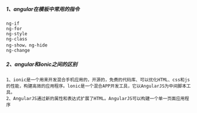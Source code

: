 ##### 1、angular在模板中常用的指令

```
ng-if
ng-for
ng-style
ng-class
ng-show，ng-hide
ng-change
```

##### 2、angular和ionic之间的区别

```
1、ionic是一个用来开发混合手机应用的，开源的，免费的代码库、可以优化HTML、css和js的性能，构建高效的应用程序。lonic是一个混合APP开发工具，它以AngularJS为中间脚本工具。
2、AngularJS通过新的属性和表达式扩展了HTML。AngularJS可以构建一个单一页面应用程序

```
